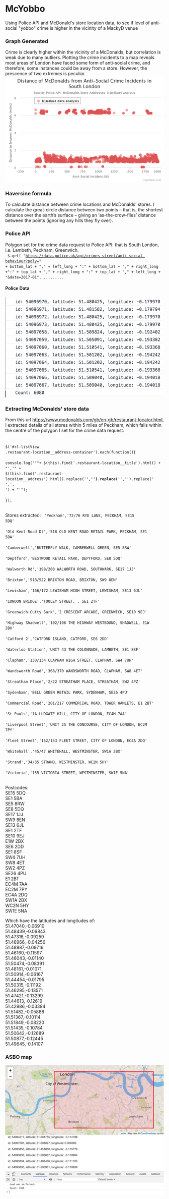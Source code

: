 # McYobbo
Using Police API and McDonald's store location data, to see if level of anti-social "yobbo" crime is higher in the vicinity of a MackyD venue

### Graph Generated  
Crime is clearly higher within the vicinity of a McDonalds, but correlation is weak due to many outliers. Plotting the crime incidents to a map reveals most areas of London have faced some form of anti-social crime, and therefore, some instances could be away from a store. However, the prescence of two extremes is peculiar.  
![graph](./assets/img/distance-of-mcdonalds-fr.png) 

### Haversine formula   
To calculate distance between crime locations and McDonalds' stores. I calculate the great-circle distance between two points – that is, the shortest distance over the earth’s surface – giving an ‘as-the-crow-flies’ distance between the points (ignoring any hills they fly over).

### Police API
Polygon set for the crime data request to Police API: that is South London, i.e. Lambeth, Peckham, Greenwich.   
<code>
$.get( "https://data.police.uk/api/crimes-street/anti-social-behaviour?poly=" + bottom_lat + "," + left_long + ":" + bottom_lat + "," + right_long +":" + top_lat + "," + right_long + ":" + top_lat + "," + left_long + "&date=2017-01", .........
</code>

#### Police Data
![preview](./assets/img/output.png)  

### Extracting McDonalds' store data
From this url https://www.mcdonalds.com/gb/en-gb/restaurant-locator.html, I extracted details of all stores within 5 miles of Peckham, which falls within the centre of the polygon I set for the crime data request.  
<code>  
$('#rl-listView .restaurant-location__address-container').each(function(){  
    console.log("'"+ $(this).find('.restaurant-location__title').html() + "','" + $(this).find('.restaurant-location__address').html().replace('<b>','').replace('</b>','').replace('<br>',', ') + "'");  
});  
</code>  

Stores extracted:
<code>
'Peckham','72/76 RYE LANE, PECKHAM, SE15 5DQ'  
'Old Kent Road Dt','518 OLD KENT ROAD RETAIL PARK, PECKHAM, SE1 5BA'  
'Camberwell','BUTTERFLY WALK, CAMBERWELL GREEN, SE5 8RW'  
'Deptford','BESTWOOD RETAIL PARK, DEPTFORD, SE8 5DQ'  
'Walworth Rd','198/200 WALWORTH ROAD, SOUTHWARK, SE17 1JJ'  
'Brixton','518/522 BRIXTON ROAD, BRIXTON, SW9 8EN'  
'Lewisham','166/172 LEWISHAM HIGH STREET, LEWISHAM, SE13 6JL'  
'LONDON BRIDGE','TOOLEY STREET, , SE1 2TF'  
'Greenwich-Cutty Sark','2 CRESCENT ARCADE, GREENWICH, SE10 9EJ'  
'Highway Shadwell','102/106 THE HIGHWAY WESTBOUND, SHADWELL, E1W 2BX'  
'Catford 2','CATFORD ISLAND, CATFORD, SE6 2DD'  
'Waterloo Station','UNIT 43 THE COLONNADE, LAMBETH, SE1 8SF'  
'Clapham','130/134 CLAPHAM HIGH STREET, CLAPHAM, SW4 7UH'  
'Wandsworth Road','368/370 WANDSWORTH ROAD, CLAPHAM, SW8 4ET'  
'Streatham Place','2/22 STREATHAM PLACE, STREATHAM, SW2 4PZ'  
'Sydenham','BELL GREEN RETAIL PARK, SYDENHAM, SE26 4PU'  
'Commercial Road','201/217 COMMERCIAL ROAD, TOWER HAMLETS, E1 2BT'  
'St Pauls','1A LUDGATE HILL, CITY OF LONDON, EC4M 7AA'  
'Liverpool Street','UNIT 25 THE CONCOURSE, CITY OF LONDON, EC2M 7PY'  
'Fleet Street','152/153 FLEET STREET, CITY OF LONDON, EC4A 2DQ'  
'Whitehall','45/47 WHITEHALL, WESTMINSTER, SW1A 2BX'  
'Strand','34/35 STRAND, WESTMINSTER, WC2N 5HY'  
'Victoria','155 VICTORIA STREET, WESTMINSTER, SW1E 5NA'  
</code>

Postcodes:  
SE15 5DQ  
SE1 5BA  
SE5 8RW  
SE8 5DQ  
SE17 1JJ  
SW9 8EN  
SE13 6JL  
SE1 2TF  
SE10 9EJ  
E1W 2BX  
SE6 2DD  
SE1 8SF  
SW4 7UH  
SW8 4ET  
SW2 4PZ  
SE26 4PU  
E1 2BT  
EC4M 7AA  
EC2M 7PY  
EC4A 2DQ  
SW1A 2BX  
WC2N 5HY  
SW1E 5NA  

Which have the latitudes and longitudes of:  
51.47040,-0.06910  
51.48439,-0.06843  
51.47316,-0.09259  
51.48966,-0.04256  
51.48987,-0.09716  
51.46160,-0.11597  
51.46043,-0.01140  
51.50474,-0.08391  
51.48161,-0.01071  
51.50914,-0.06167  
51.44454,-0.01795  
51.50315,-0.11192  
51.46295,-0.13571  
51.47421,-0.13299  
51.44613,-0.12619  
51.42986,-0.03394  
51.51482,-0.05888  
51.51367,-0.10114  
51.51849,-0.08220  
51.51435,-0.10784  
51.50642,-0.12689  
51.50877,-0.12445  
51.49645,-0.14107   

### ASBO map   
![preview](./assets/img/mapasbo.png)   
